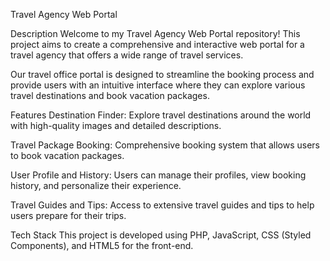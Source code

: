 Travel Agency Web Portal

Description
Welcome to my Travel Agency Web Portal repository! This project aims to create a comprehensive and interactive web portal for a travel agency that offers a wide range of travel services.

Our travel office portal is designed to streamline the booking process and provide users with an intuitive interface where they can explore various travel destinations and book vacation packages.

Features
Destination Finder: Explore travel destinations around the world with high-quality images and detailed descriptions.

Travel Package Booking: Comprehensive booking system that allows users to book vacation packages.

User Profile and History: Users can manage their profiles, view booking history, and personalize their experience.

Travel Guides and Tips: Access to extensive travel guides and tips to help users prepare for their trips.

Tech Stack
This project is developed using PHP, JavaScript, CSS (Styled Components), and HTML5 for the front-end.
